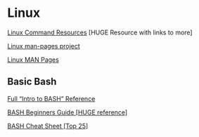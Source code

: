<body class="c14 doc-content"><h1 class="c15 c22" id="h.l4q92qdl4kkn"><span class="c19">Linux</span></h1><p class="c0"><span class="c1"></span></p><p class="c6"><span class="c9"><a class="c8" href="https://www.google.com/url?q=https://linuxcommand.org/lc3_resources.php&amp;sa=D&amp;source=editors&amp;ust=1675654420279698&amp;usg=AOvVaw2Ux43W4_Khn12VamWzVVXn">Linux Command Resources</a></span><span class="c1">&nbsp;[HUGE Resource with links to more]</span></p><p class="c6"><span class="c9"><a class="c8" href="https://www.google.com/url?q=https://www.kernel.org/doc/man-pages/&amp;sa=D&amp;source=editors&amp;ust=1675654420280064&amp;usg=AOvVaw3_yJhPj0oEpnSD62WVaDLc">Linux man-pages project</a></span></p><p class="c6"><span class="c9"><a class="c8" href="https://www.google.com/url?q=https://man7.org/linux/man-pages/index.html&amp;sa=D&amp;source=editors&amp;ust=1675654420280387&amp;usg=AOvVaw2UtrMfeEppcVVPHZ5d7WJ6">Linux MAN Pages</a></span></p><p class="c0"><span class="c1"></span></p><h2 class="c15 c20" id="h.exiwdqma2o74"><span class="c18">Basic Bash</span></h2><p class="c6"><span class="c9"><a class="c8" href="https://www.google.com/url?q=https://programminghistorian.org/en/lessons/intro-to-bash&amp;sa=D&amp;source=editors&amp;ust=1675654420280857&amp;usg=AOvVaw2iokTNsMFdq8miUjiTW4D6">Full &ldquo;Intro to BASH&rdquo; Reference</a></span></p><p class="c6"><span class="c9"><a class="c8" href="https://www.google.com/url?q=https://tldp.org/LDP/Bash-Beginners-Guide/html/Bash-Beginners-Guide.html&amp;sa=D&amp;source=editors&amp;ust=1675654420281160&amp;usg=AOvVaw2R5DpTs52fpVbg0xKTF8Xj">BASH Beginners Guide [HUGE reference]</a></span></p><p class="c6"><span class="c9"><a class="c8" href="https://www.google.com/url?q=https://www.educative.io/blog/bash-shell-command-cheat-sheet&amp;sa=D&amp;source=editors&amp;ust=1675654420281499&amp;usg=AOvVaw0eLxnRT8mBkhUX7JpzknBs">BASH Cheat Sheet [Top 25]</a></span></p><p class="c0"><span class="c1"></span></p>
